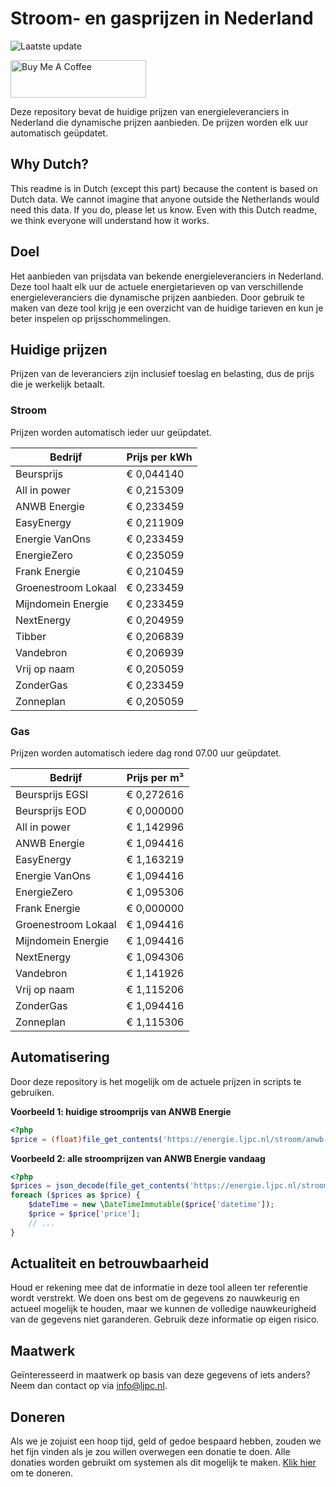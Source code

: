 # Stroom- en gasprijzen in Nederland

![Laatste update](https://img.shields.io/badge/laatste%20update-2024--04--30%2016%3A00%20CET-brightgreen)

<a href="https://www.buymeacoffee.com/Lars-" target="_blank"><img src="https://cdn.buymeacoffee.com/buttons/v2/default-orange.png" alt="Buy Me A Coffee" height="60" style="height: 60px !important;width: 217px !important;" ></a>

Deze repository bevat de huidige prijzen van energieleveranciers in Nederland die dynamische prijzen aanbieden. De prijzen worden elk uur automatisch geüpdatet.

## Why Dutch?

This readme is in Dutch (except this part) because the content is based on Dutch data. We cannot imagine that anyone outside the Netherlands would need this data. If you do, please let us know. Even with this Dutch readme, we think
everyone will understand how it works.

## Doel

Het aanbieden van prijsdata van bekende energieleveranciers in Nederland. Deze tool haalt elk uur de actuele energietarieven op van verschillende energieleveranciers die dynamische prijzen aanbieden. Door gebruik te maken van deze tool
krijg je een overzicht van de huidige tarieven en kun je beter inspelen op prijsschommelingen.

## Huidige prijzen

Prijzen van de leveranciers zijn inclusief toeslag en belasting, dus de prijs die je werkelijk betaalt.

### Stroom

Prijzen worden automatisch ieder uur geüpdatet.

 Bedrijf | Prijs per kWh 
---------|---------------
Beursprijs | € 0,044140
All in power | € 0,215309
ANWB Energie | € 0,233459
EasyEnergy | € 0,211909
Energie VanOns | € 0,233459
EnergieZero | € 0,235059
Frank Energie | € 0,210459
Groenestroom Lokaal | € 0,233459
Mijndomein Energie | € 0,233459
NextEnergy | € 0,204959
Tibber | € 0,206839
Vandebron | € 0,206939
Vrij op naam | € 0,205059
ZonderGas | € 0,233459
Zonneplan | € 0,205059


### Gas

Prijzen worden automatisch iedere dag rond 07.00 uur geüpdatet.

 Bedrijf | Prijs per m³ 
---------|--------------
Beursprijs EGSI | € 0,272616
Beursprijs EOD | € 0,000000
All in power | € 1,142996
ANWB Energie | € 1,094416
EasyEnergy | € 1,163219
Energie VanOns | € 1,094416
EnergieZero | € 1,095306
Frank Energie | € 0,000000
Groenestroom Lokaal | € 1,094416
Mijndomein Energie | € 1,094416
NextEnergy | € 1,094306
Vandebron | € 1,141926
Vrij op naam | € 1,115206
ZonderGas | € 1,094416
Zonneplan | € 1,115306


## Automatisering

Door deze repository is het mogelijk om de actuele prijzen in scripts te gebruiken.

**Voorbeeld 1: huidige stroomprijs van ANWB Energie**

```php
<?php
$price = (float)file_get_contents('https://energie.ljpc.nl/stroom/anwb-energie-nu.txt');

```

**Voorbeeld 2: alle stroomprijzen van ANWB Energie vandaag**

```php
<?php
$prices = json_decode(file_get_contents('https://energie.ljpc.nl/stroom/all-in-power-vandaag.json'),true);
foreach ($prices as $price) {
    $dateTime = new \DateTimeImmutable($price['datetime']);
    $price = $price['price'];
    // ...
}
```

## Actualiteit en betrouwbaarheid

Houd er rekening mee dat de informatie in deze tool alleen ter referentie wordt verstrekt. We doen ons best om de gegevens zo nauwkeurig en actueel mogelijk te houden, maar we kunnen de volledige nauwkeurigheid van de gegevens niet
garanderen. Gebruik deze informatie op eigen risico.

## Maatwerk

Geïnteresseerd in maatwerk op basis van deze gegevens of iets anders? Neem dan contact op
via [info@ljpc.nl](mailto:info@ljpc.nl?subject=Energie%20prijzen).

## Doneren

Als we je zojuist een hoop tijd, geld of gedoe bespaard hebben, zouden we het fijn vinden als je zou willen overwegen een
donatie te doen. Alle donaties worden gebruikt om systemen als dit mogelijk te
maken. [Klik hier](https://www.buymeacoffee.com/Lars-) om te doneren.
